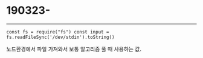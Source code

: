 # 190323-

----

`const fs = require("fs")
const input = fs.readFileSync('/dev/stdin').toString()`

노드환경에서 파일 가져와서 보통 알고리즘 풀 때 사용하는 값.